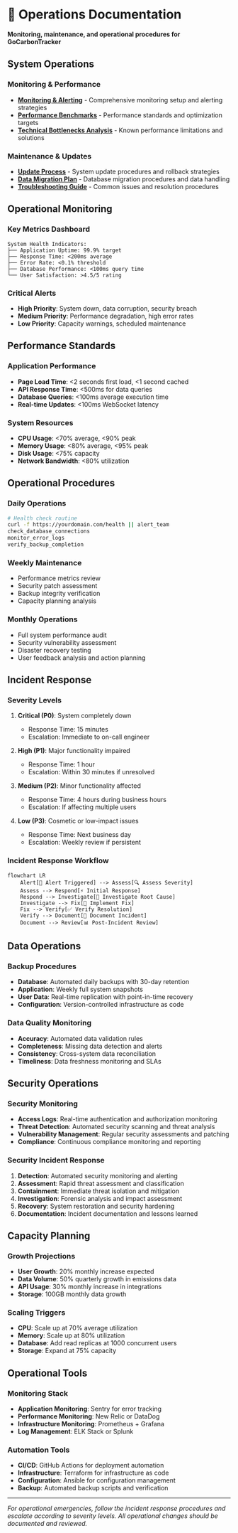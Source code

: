 # 🔧 Operations Documentation

**Monitoring, maintenance, and operational procedures for GoCarbonTracker**

## System Operations

### **Monitoring & Performance**
- [**Monitoring & Alerting**](./MONITORING_ALERTING.md) - Comprehensive monitoring setup and alerting strategies
- [**Performance Benchmarks**](./PERFORMANCE_BENCHMARKS.md) - Performance standards and optimization targets
- [**Technical Bottlenecks Analysis**](./TECHNICAL_BOTTLENECKS_ANALYSIS.md) - Known performance limitations and solutions

### **Maintenance & Updates**
- [**Update Process**](./UPDATE_PROCESS.md) - System update procedures and rollback strategies
- [**Data Migration Plan**](./DATA_MIGRATION_PLAN.md) - Database migration procedures and data handling
- [**Troubleshooting Guide**](./TROUBLESHOOTING_GUIDE.md) - Common issues and resolution procedures

## Operational Monitoring

### **Key Metrics Dashboard**
```
System Health Indicators:
├── Application Uptime: 99.9% target
├── Response Time: <200ms average
├── Error Rate: <0.1% threshold
├── Database Performance: <100ms query time
└── User Satisfaction: >4.5/5 rating
```

### **Critical Alerts**
- **High Priority**: System down, data corruption, security breach
- **Medium Priority**: Performance degradation, high error rates
- **Low Priority**: Capacity warnings, scheduled maintenance

## Performance Standards

### **Application Performance**
- **Page Load Time**: <2 seconds first load, <1 second cached
- **API Response Time**: <500ms for data queries
- **Database Queries**: <100ms average execution time
- **Real-time Updates**: <100ms WebSocket latency

### **System Resources**
- **CPU Usage**: <70% average, <90% peak
- **Memory Usage**: <80% average, <95% peak
- **Disk Usage**: <75% capacity
- **Network Bandwidth**: <80% utilization

## Operational Procedures

### **Daily Operations**
```bash
# Health check routine
curl -f https://yourdomain.com/health || alert_team
check_database_connections
monitor_error_logs
verify_backup_completion
```

### **Weekly Maintenance**
- Performance metrics review
- Security patch assessment
- Backup integrity verification
- Capacity planning analysis

### **Monthly Operations**
- Full system performance audit
- Security vulnerability assessment
- Disaster recovery testing
- User feedback analysis and action planning

## Incident Response

### **Severity Levels**
1. **Critical (P0)**: System completely down
   - Response Time: 15 minutes
   - Escalation: Immediate to on-call engineer
   
2. **High (P1)**: Major functionality impaired
   - Response Time: 1 hour
   - Escalation: Within 30 minutes if unresolved
   
3. **Medium (P2)**: Minor functionality affected
   - Response Time: 4 hours during business hours
   - Escalation: If affecting multiple users
   
4. **Low (P3)**: Cosmetic or low-impact issues
   - Response Time: Next business day
   - Escalation: Weekly review if persistent

### **Incident Response Workflow**
```mermaid
flowchart LR
    Alert[🚨 Alert Triggered] --> Assess[🔍 Assess Severity]
    Assess --> Respond[⚡ Initial Response]
    Respond --> Investigate[🔬 Investigate Root Cause]
    Investigate --> Fix[🔧 Implement Fix]
    Fix --> Verify[✅ Verify Resolution]
    Verify --> Document[📝 Document Incident]
    Document --> Review[📊 Post-Incident Review]
```

## Data Operations

### **Backup Procedures**
- **Database**: Automated daily backups with 30-day retention
- **Application**: Weekly full system snapshots
- **User Data**: Real-time replication with point-in-time recovery
- **Configuration**: Version-controlled infrastructure as code

### **Data Quality Monitoring**
- **Accuracy**: Automated data validation rules
- **Completeness**: Missing data detection and alerts
- **Consistency**: Cross-system data reconciliation
- **Timeliness**: Data freshness monitoring and SLAs

## Security Operations

### **Security Monitoring**
- **Access Logs**: Real-time authentication and authorization monitoring
- **Threat Detection**: Automated security scanning and threat analysis
- **Vulnerability Management**: Regular security assessments and patching
- **Compliance**: Continuous compliance monitoring and reporting

### **Security Incident Response**
1. **Detection**: Automated security monitoring and alerting
2. **Assessment**: Rapid threat assessment and classification
3. **Containment**: Immediate threat isolation and mitigation
4. **Investigation**: Forensic analysis and impact assessment
5. **Recovery**: System restoration and security hardening
6. **Documentation**: Incident documentation and lessons learned

## Capacity Planning

### **Growth Projections**
- **User Growth**: 20% monthly increase expected
- **Data Volume**: 50% quarterly growth in emissions data
- **API Usage**: 30% monthly increase in integrations
- **Storage**: 100GB monthly data growth

### **Scaling Triggers**
- **CPU**: Scale up at 70% average utilization
- **Memory**: Scale up at 80% utilization
- **Database**: Add read replicas at 1000 concurrent users
- **Storage**: Expand at 75% capacity

## Operational Tools

### **Monitoring Stack**
- **Application Monitoring**: Sentry for error tracking
- **Performance Monitoring**: New Relic or DataDog
- **Infrastructure Monitoring**: Prometheus + Grafana
- **Log Management**: ELK Stack or Splunk

### **Automation Tools**
- **CI/CD**: GitHub Actions for deployment automation
- **Infrastructure**: Terraform for infrastructure as code
- **Configuration**: Ansible for configuration management
- **Backup**: Automated backup scripts and verification

---
*For operational emergencies, follow the incident response procedures and escalate according to severity levels. All operational changes should be documented and reviewed.*
